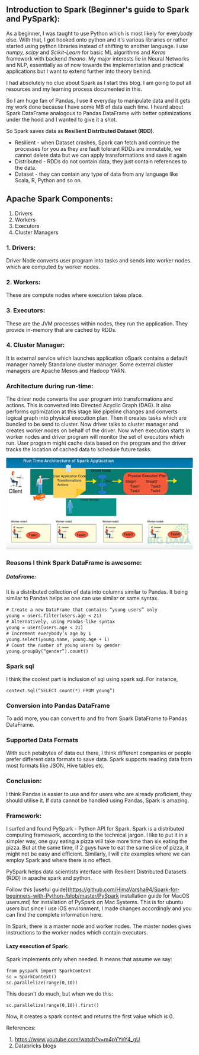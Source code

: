 ## Introduction to Spark (Beginner's guide to Spark and PySpark):

As a beginner, I was taught to use Python which is most likely for everybody else. With that, I got hooked onto python and it's various libraries or rather started using python libraries instead of shifting to another language. I use *numpy, scipy* and *Scikit-Learn* for basic ML algorithms and *Keras* framework with backend *theano*. My major interests lie in Neural Networks and NLP, essentially as of now towards the implementation and practical applications but I want to extend further into theory behind.

I had absolutely no clue about Spark as I start this blog. I am going to put all resources and my learning process documented in this.

So I am huge fan of Pandas, I use it everyday to manipulate data and it gets my work done because I have some MB of data each time. I heard about Spark DataFrame analogous to Pandas DataFrame with better optimizations under the hood and I wanted to give it a shot.

So Spark saves data as **Resilient Distributed Dataset (RDD)**.

- Resilient - when Dataset crashes, Spark can fetch and continue the processes for you as they are fault tolerant
RDDs are immutable, we cannot delete data but we can apply transformations and save it again
- Distributed - RDDs do not contain data, they just contain references to the data.
- Dataset - they can contain any type of data from any language like Scala, R, Python and so on.

## Apache Spark Components:
1. Drivers
2. Workers
3. Executors
4. Cluster Managers

### 1. Drivers:
Driver Node converts user program into tasks and sends into worker nodes. which are computed by worker nodes.
### 2. Workers:
These are compute nodes where execution takes place.
### 3. Executors:
These are the JVM processes within nodes, they run the application. They provide in-memory that are cached by RDDs.
### 4. Cluster Manager:
It is external service which launches application oSpark contains a default manager namely Standalone cluster manager. Some external cluster managers are Apache Mesos and Hadoop YARN.

### Architecture during run-time:
The driver node converts the user program into transformations and actions. This is converted into Directed Acyclic Graph (DAG). It also performs optimization at this stage like pipeline changes and converts logical graph into physical execution plan. Then it creates tasks which are bundled to be send to cluster. Now driver talks to cluster manager and creates worker nodes on behalf of the driver. Now when execution starts in worker nodes and driver program will monitor the set of executors which run. User program might cache data based on the program and the driver tracks the location of cached data to schedule future tasks.

![Run-time Architecture](https://github.com/HimaVarsha94/Spark-for-beginners-with-Python-/blob/master/run_time_spark.png)
### Reasons I think Spark DataFrame is awesome:
##### DataFrame:
It is a distributed collection of data into columns similar to Pandas. It being similar to Pandas helps as one can use similar or same syntax.
```
# Create a new DataFrame that contains “young users” only
young = users.filter(users.age < 21)
# Alternatively, using Pandas-like syntax
young = users[users.age < 21]
# Increment everybody’s age by 1
young.select(young.name, young.age + 1)
# Count the number of young users by gender
young.groupBy(“gender”).count()
```
### Spark sql
I think the coolest part is inclusion of sql using spark sql. For instance,
```
context.sql(“SELECT count(*) FROM young”)
```
### Conversion into Pandas DataFrame
To add more, you can convert to and fro from Spark DataFrame to Pandas DataFrame.

### Supported Data Formats

With such petabytes of data out there, I think different companies or people prefer different data formats to save data. Spark supports reading data from most formats like JSON, Hive tables etc.

### Conclusion:
I think Pandas is easier to use and for users who are already proficient, they should utilise it. If data cannot be handled using Pandas, Spark is amazing.
### Framework:
I surfed and found PySpark - Python API for Spark. Spark is a distributed computing framework, according to the technical jargon. I like to put it in a simpler way, one guy eating a pizza will take more time than six eating the pizza. But at the same time, if 2 guys have to eat the same slice of pizza, it might not be easy and efficient. Similarly, I will cite examples where we can employ Spark and where there is no effect.

PySpark helps data scientists interface with Resilient Distributed Datasets (RDD) in apache spark and python.

Follow this [useful guide](https://github.com/HimaVarsha94/Spark-for-beginners-with-Python-/blob/master/PySpark installation guide for MacOS users.md) for installation of PySpark on Mac Systems. This is for ubuntu users but since I use iOS environment, I made changes accordingly and you can find the complete information here.

In Spark, there is a master node and worker nodes. The master nodes gives instructions to the worker nodes which contain executors.
#### Lazy execution of Spark:
Spark implements only when needed. It means that assume we say:
```
from pyspark import SparkContext
sc = SparkContext()
sc.parallelize(range(0,10))
```
This doesn't do much, but when we do this:
```
sc.parallelize(range(0,10)).first()
```
Now, it creates a spark context and returns the first value which is 0.

References:
1. https://www.youtube.com/watch?v=m4pYYnY4_gU
2. Databricks blogs
